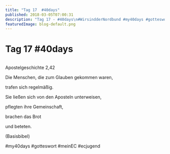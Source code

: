 ```yaml
---
title: "Tag 17  #40days"
published: 2018-03-05T07:00:31
description: "Tag 17 - #40days\n#WirsindderNordbund #my40days #gotteswort #meinEC #ecjugend"
featuredImage: blog-default.png
---
```


# Tag 17  #40days

<img loading="lazy" src="old/40DAYS_03-05_IN-tag-17.jpg" alt>

Apostelgeschichte 2,42

Die Menschen, die zum Glauben gekommen waren,

trafen sich regelmäßig.

Sie ließen sich von den Aposteln unterweisen,

pflegten ihre Gemeinschaft,

brachen das Brot

und beteten.

(Basisbibel)

#my40days #gotteswort #meinEC #ecjugend